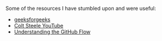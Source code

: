 Some of the resources I have stumbled upon and were useful:
* [geeksforgeeks](https://www.geeksforgeeks.org/)
* [Colt Steele YouTube](https://www.youtube.com/channel/UCrqAGUPPMOdo0jfQ6grikZw)
* [Understanding the GitHub Flow](https://guides.github.com/introduction/flow/)
